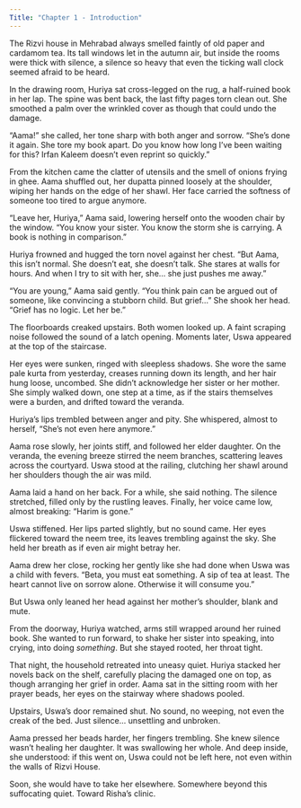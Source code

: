```yaml
---
Title: "Chapter 1 - Introduction"
---
```


The Rizvi house in Mehrabad always smelled faintly of old paper and cardamom tea. Its tall windows let in the autumn air, but inside the rooms were thick with silence, a silence so heavy that even the ticking wall clock seemed afraid to be heard.

In the drawing room, Huriya sat cross-legged on the rug, a half-ruined book in her lap. The spine was bent back, the last fifty pages torn clean out. She smoothed a palm over the wrinkled cover as though that could undo the damage.

“Aama!” she called, her tone sharp with both anger and sorrow. “She’s done it again. She tore my book apart. Do you know how long I’ve been waiting for this? Irfan Kaleem doesn’t even reprint so quickly.”

From the kitchen came the clatter of utensils and the smell of onions frying in ghee. Aama shuffled out, her dupatta pinned loosely at the shoulder, wiping her hands on the edge of her shawl. Her face carried the softness of someone too tired to argue anymore.

“Leave her, Huriya,” Aama said, lowering herself onto the wooden chair by the window. “You know your sister. You know the storm she is carrying. A book is nothing in comparison.”

Huriya frowned and hugged the torn novel against her chest. “But Aama, this isn’t normal. She doesn’t eat, she doesn’t talk. She stares at walls for hours. And when I try to sit with her, she... she just pushes me away.”

“You are young,” Aama said gently. “You think pain can be argued out of someone, like convincing a stubborn child. But grief…” She shook her head. “Grief has no logic. Let her be.”

The floorboards creaked upstairs. Both women looked up. A faint scraping noise followed the sound of a latch opening. Moments later, Uswa appeared at the top of the staircase.

Her eyes were sunken, ringed with sleepless shadows. She wore the same pale kurta from yesterday, creases running down its length, and her hair hung loose, uncombed. She didn’t acknowledge her sister or her mother. She simply walked down, one step at a time, as if the stairs themselves were a burden, and drifted toward the veranda.

Huriya’s lips trembled between anger and pity. She whispered, almost to herself, “She’s not even here anymore.”

Aama rose slowly, her joints stiff, and followed her elder daughter. On the veranda, the evening breeze stirred the neem branches, scattering leaves across the courtyard. Uswa stood at the railing, clutching her shawl around her shoulders though the air was mild.

Aama laid a hand on her back. For a while, she said nothing. The silence stretched, filled only by the rustling leaves. Finally, her voice came low, almost breaking:
“Harim is gone.”

Uswa stiffened. Her lips parted slightly, but no sound came. Her eyes flickered toward the neem tree, its leaves trembling against the sky. She held her breath as if even air might betray her.

Aama drew her close, rocking her gently like she had done when Uswa was a child with fevers. “Beta, you must eat something. A sip of tea at least. The heart cannot live on sorrow alone. Otherwise it will consume you.”

But Uswa only leaned her head against her mother’s shoulder, blank and mute.

From the doorway, Huriya watched, arms still wrapped around her ruined book. She wanted to run forward, to shake her sister into speaking, into crying, into doing *something*. But she stayed rooted, her throat tight.

That night, the household retreated into uneasy quiet. Huriya stacked her novels back on the shelf, carefully placing the damaged one on top, as though arranging her grief in order. Aama sat in the sitting room with her prayer beads, her eyes on the stairway where shadows pooled.

Upstairs, Uswa’s door remained shut. No sound, no weeping, not even the creak of the bed. Just silence... unsettling and unbroken.

Aama pressed her beads harder, her fingers trembling. She knew silence wasn’t healing her daughter. It was swallowing her whole. And deep inside, she understood: if this went on, Uswa could not be left here, not even within the walls of Rizvi House.

Soon, she would have to take her elsewhere.
Somewhere beyond this suffocating quiet.
Toward Risha’s clinic.